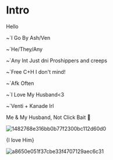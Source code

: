 # Intro

Hello

~`I Go By Ash/Ven

~`He/They/Any

~`Any Int Just dni Proshippers and creeps

~`Free C+H I don't mind!

~`Afk Often 

~`I Love My Husband<3

~`Venti + Kanade Irl

Me & My Husband, Not Click Bait 🩵

![1482768e316bb0b77f2300bc112d60d0](https://github.com/user-attachments/assets/d20e8d62-30e3-4595-b517-5f70c42a20d9)

{I love Him}

![a8650e051f37cbe33f4707129aec6c31](https://github.com/user-attachments/assets/acd06454-7cd5-4b8e-b244-d118d3caab50)
